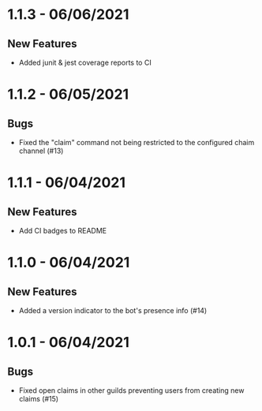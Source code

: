# 1.1.3 - 06/06/2021

## New Features

- Added junit & jest coverage reports to CI

# 1.1.2 - 06/05/2021

## Bugs

- Fixed the "claim" command not being restricted to the configured chaim channel (#13)

# 1.1.1 - 06/04/2021

## New Features

- Add CI badges to README

# 1.1.0 - 06/04/2021

## New Features

- Added a version indicator to the bot's presence info (#14)

# 1.0.1 - 06/04/2021

## Bugs

- Fixed open claims in other guilds preventing users from creating new claims (#15)
